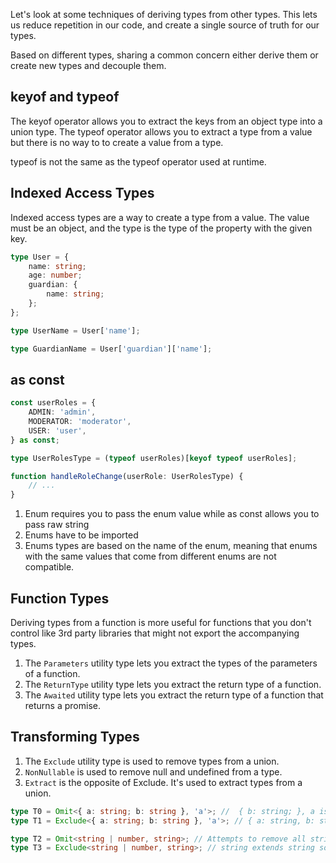 Let's look at some techniques of deriving types from other types. This lets us
reduce repetition in our code, and create a single source of truth for our
types.

Based on different types, sharing a common concern either derive them or create
new types and decouple them.

## keyof and typeof

The keyof operator allows you to extract the keys from an object type into a
union type. The typeof operator allows you to extract a type from a value but
there is no way to to create a value from a type.

typeof is not the same as the typeof operator used at runtime.

## Indexed Access Types

Indexed access types are a way to create a type from a value. The value must be
an object, and the type is the type of the property with the given key.

```ts
type User = {
	name: string;
	age: number;
	guardian: {
		name: string;
	};
};

type UserName = User['name'];

type GuardianName = User['guardian']['name'];
```

## as const

```ts
const userRoles = {
	ADMIN: 'admin',
	MODERATOR: 'moderator',
	USER: 'user',
} as const;

type UserRolesType = (typeof userRoles)[keyof typeof userRoles];

function handleRoleChange(userRole: UserRolesType) {
	// ...
}
```

1. Enum requires you to pass the enum value while as const allows you to pass
   raw string
2. Enums have to be imported
3. Enums types are based on the name of the enum, meaning that enums with the
   same values that come from different enums are not compatible.

## Function Types

Deriving types from a function is more useful for functions that you don't
control like 3rd party libraries that might not export the accompanying types.

1. The `Parameters` utility type lets you extract the types of the parameters of
   a function.
2. The `ReturnType` utility type lets you extract the return type of a function.
3. The `Awaited` utility type lets you extract the return type of a function
   that returns a promise.

## Transforming Types

1. The `Exclude` utility type is used to remove types from a union.
2. `NonNullable` is used to remove null and undefined from a type.
3. `Extract` is the opposite of Exclude. It's used to extract types from a
   union.

```ts
type T0 = Omit<{ a: string; b: string }, 'a'>; //  { b: string; }, a is removed, works on Objects to exclude properties
type T1 = Exclude<{ a: string; b: string }, 'a'>; // { a: string, b: string }, a does not extend { a: string, b: string } so Exclude does nothing

type T2 = Omit<string | number, string>; // Attempts to remove all string keys (basically all keys) from string | number , we get {}
type T3 = Exclude<string | number, string>; // string extends string so is removed from the union so we get number
```
